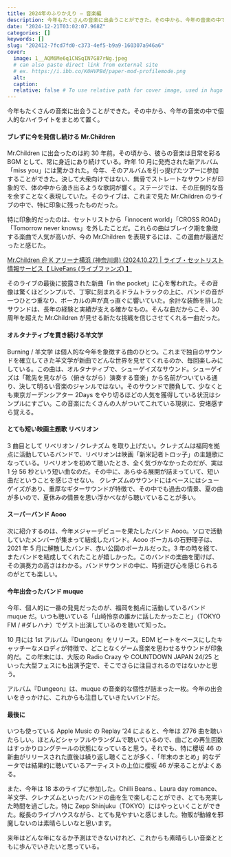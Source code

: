 ```yaml
---
title: 2024年のふりかえり — 音楽編
description: 今年もたくさんの音楽に出会うことができた。その中から、今年の音楽の中で個人的なハイライトをまとめて置く。
date: "2024-12-21T03:02:07.968Z"
categories: []
keywords: []
slug: "202412-7fcd7fd0-c373-4ef5-b9a9-160307a946a6"
cover:
  image: 1__AQM6Me6q1CNSqIN7G87rNg.jpeg
  # can also paste direct link from external site
  # ex. https://i.ibb.co/K0HVPBd/paper-mod-profilemode.png
  alt:
  caption:
  relative: false # To use relative path for cover image, used in hugo Page-bundles
---
```


今年もたくさんの音楽に出会うことができた。その中から、今年の音楽の中で個人的なハイライトをまとめて置く。

#### ブレずに今を発信し続ける Mr.Children

Mr.Children に出会ったのは約 30 年前。その頃から、彼らの音楽は日常を彩る BGM として、常に身近にあり続けている。昨年 10 月に発売された新アルバム「miss you」には驚かされた。今年、そのアルバムを引っ提げたツアーに参加することができた。決して大衆向けではない、無骨でストレートなサウンドが印象的で、体の中から湧き出るような歌詞が響く。ステージでは、その圧倒的な音を余すことなく表現していた。そのライブは、これまで見た Mr.Children のライブの中で、特に印象に残ったものだった。

特に印象的だったのは、セットリストから「innocent world」「CROSS ROAD」「Tomorrow never knows」を外したことだ。これらの曲はブレイク期を象徴する楽曲で人気が高いが、今の Mr.Children を表現するには、この選曲が最適だったと感じた。

[Mr.Children ＠ K アリーナ横浜 (神奈川県) (2024.10.27) | ライブ・セットリスト情報サービス【 LiveFans (ライブファンズ) 】](https://www.livefans.jp/events/1710271)

そのライブの最後に披露された新曲「in the pocket」に心を奪われた。その音像は驚くほどシンプルで、丁寧に刻まれるドラムトラックの上に、バンドの音が一つひとつ重なり、ボーカルの声が真っ直ぐに響いていた。余計な装飾を排したサウンドは、長年の経験と実績が支える確かなもの。そんな曲だからこそ、30 周年を超えた Mr.Children が見せる新たな挑戦を信じさせてくれる一曲だった。

#### オルタナティブを貫き続ける羊文学

Burning / 羊文学 は個人的な今年を象徴する曲のひとつ。これまで独自のサウンドを確立してきた羊文学が新曲でどんな世界を見せてくれるのか、毎回楽しみにしている。この曲は、オルタナティブで、シューゲイズなサウンド。シューゲイズは「靴先を見ながら（俯きながら）演奏する音楽」から名前がついている通り、決して明るい音楽のジャンルではない。そのサウンドで勝負して、少なくとも東京ガーデンシアター 2Days をやり切るほどの人気を獲得している状況はシンプルにすごい。この音楽にたくさんの人がついてこれている現状に、安堵感すら覚える。

#### とても短い映画主題歌 リベリオン

3 曲目として リベリオン / クレナズム を取り上げたい。クレナズムは福岡を拠点に活動しているバンドで、リベリオンは映画「新米記者トロッ子」の主題歌になっている。リベリオンを初めて聴いたとき、全く気づかなかったのだが、実は 1 分 56 秒という短い曲なのだ。その中に、あらゆる展開が詰まっていて、短い曲だということを感じさせない。 クレナズムのサウンドにはベースにはシューゲイズがあり、重厚なギターサウンドが特徴で、その中でも過去の情景、夏の曲が多いので、夏休みの情景を思い浮かべながら聴いていることが多い。

#### スーパーバンド Aooo

次に紹介するのは、今年メジャーデビューを果たしたバンド Aooo。ソロで活動していたメンバーが集まって結成したバンド。Aooo ボーカルの石野理子は、2021 年 5 月に解散したバンド、赤い公園のボーカルだった。3 年の時を経て、またバンドを結成してくれたことが嬉しかった。このバンドの楽曲を聞けば、その演奏力の高さはわかる。バンドサウンドの中に、時折遊び心を感じられるのがとても楽しい。

#### 今年出会ったバンド muque

今年、個人的に一番の発見だったのが、福岡を拠点に活動しているバンド muque だ。いつも聴いている「山崎怜奈の誰かに話したかったこと」（TOKYO FM / #ダレハナ）でゲスト出演しているのを聴いて知った。

10 月には 1st アルバム『Dungeon』をリリース。EDM ビートをベースにしたキャッチーなメロディが特徴で、どことなくゲーム音楽を思わせるサウンドが印象的だ。この年末には、大阪の Radio Crazy や COUNTDOWN JAPAN 24/25 といった大型フェスにも出演予定で、そこでさらに注目されるのではないかと思う。

アルバム『Dungeon』は、muque の音楽的な個性が詰まった一枚。今年の出会いをきっかけに、これからも注目していきたいバンドだ。

#### 最後に

いつも使っている Apple Music の Replay ‘24 によると、今年は 2776 曲を聴いたらしい。ほとんどシャッフルやランダムで聴いているので、曲ごとの再生回数はすっかりロングテールの状態になっていると思う。それでも、特に櫻坂 46 の新曲がリリースされた直後は繰り返し聴くことが多く、「年末のまとめ」的なデータでは結果的に聴いているアーティストの上位に櫻坂 46 が来ることがよくある。

また、今年は 18 本のライブに参加した。Chilli Beans.、Laura day romance、羊文学、クレナズムといったバンドの曲を生で楽しむことができ、とても充実した時間を過ごした。特に Zepp Shinjuku（TOKYO）にはやっといくことができた。縦長のライブハウスながら、とても見やすいと感じました。物販が動線を邪魔しないのは素晴らしいなと思います。

来年はどんな年になるか予測はできないけれど、これからも素晴らしい音楽とともに歩んでいきたいと思っている。
